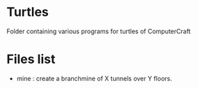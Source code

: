 Turtles
=============
Folder containing various programs for turtles of ComputerCraft

Files list
=============
 - mine : create a branchmine of X tunnels over Y floors.
